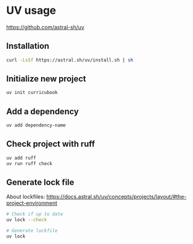 # UV usage

https://github.com/astral-sh/uv

## Installation
```bash
curl -LsSf https://astral.sh/uv/install.sh | sh
```

## Initialize new project
```bash
uv init curricubook
```

## Add a dependency
```bash
uv add dependency-name
```

## Check project with ruff
```bash
uv add ruff
uv run ruff check
```

## Generate lock file

About lockfiles: https://docs.astral.sh/uv/concepts/projects/layout/#the-project-environment

```bash
# Check if up to date
uv lock --check

# Generate lockfile
uv lock
```

